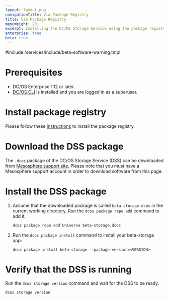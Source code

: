 ```yaml
---
layout: layout.pug
navigationTitle: Via Package Registry
title: Via Package Registry
menuWeight: 20
excerpt: Installing the DC/OS Storage Service using the package registry
enterprise: true
beta: true
---
```

#include /services/include/beta-software-warning.tmpl


# Prerequisites

- DC/OS Enterprise 1.12 or later.
- [DC/OS CLI](/latest/cli/install/) is installed and you are logged in as a superuser.

# Install package registry

Please follow these [instructions](/latest/administering-clusters/repo/package-registry/) to install the package registry.

# Download the DSS package

The `.dcos` package of the DC/OS Storage Service (DSS) can be downloaded from [Mesosphere support site](https://support.mesosphere.com/hc/en-us/articles/213198586). Please note that you must have a Mesosphere support account in order to download software from this page.

# Install the DSS package

1. Assume that the downloaded package is called `beta-storage.dcos` in the current working directory. Run the `dcos package repo add` command to add it.

    ```bash
    dcos package repo add Universe beta-storage.dcos
    ```
1. Run the `dcos package install` command to install your beta-storage app:

    ```
    dcos package install beta-storage --package-version=<VERSION>
    ```

# Verify that the DSS is running

Run the `dcos storage version` command and wait for the DSS to be ready.

```bash
dcos storage version
```
